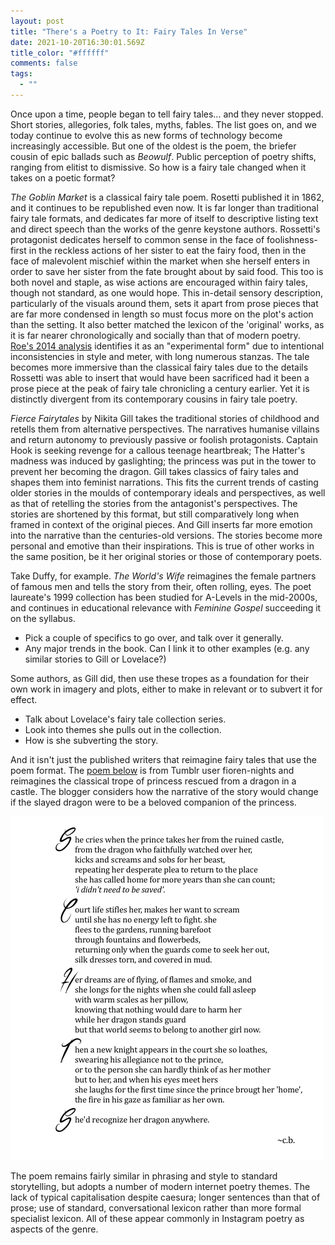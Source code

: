 ```yaml
---
layout: post
title: "There's a Poetry to It: Fairy Tales In Verse"
date: 2021-10-20T16:30:01.569Z
title_color: "#ffffff"
comments: false
tags:
  - ""
---
```

Once upon a time, people began to tell fairy tales... and they never stopped. Short stories, allegories, folk tales,  myths, fables. The list goes on, and we today continue to evolve this as new forms of technology become increasingly accessible. But one of the oldest is the poem, the briefer cousin of epic ballads such as *Beowulf*. Public perception of poetry shifts, ranging from elitist to dismissive. So how is a fairy tale changed when it takes on a poetic format?

*The Goblin Market* is a classical fairy tale poem. Rosetti published it in 1862, and it continues to be republished even now. It is far longer than traditional fairy tale formats, and dedicates far more of itself to descriptive listing text and direct speech than the works of the genre keystone authors. Rossetti's protagonist dedicates herself to common sense in the face of foolishness- first in the reckless actions of her sister to eat the fairy food, then in the face of malevolent mischief within the market when she herself enters in order to save her sister from the fate brought about by said food. This too is both novel and staple, as wise actions are encouraged within fairy tales, though not standard, as one would hope. This in-detail sensory description, particularly of the visuals around them, sets it apart from prose pieces that are far more condensed in length so must focus more on the plot's action than the setting. It also better matched the lexicon of the 'original' works, as it is far nearer chronologically and socially than that of modern poetry. [Roe's 2014 analysis](https://www.bl.uk/romantics-and-victorians/articles/an-introduction-to-goblin-market) identifies it as an "experimental form" due to intentional inconsistencies in style and meter, with long numerous stanzas. The tale becomes more immersive than the classical fairy tales due to the details Rossetti was able to insert that would have been sacrificed had it been a prose piece at the peak of fairy tale chronicling a century earlier. Yet it is distinctly divergent from its contemporary cousins in fairy tale poetry.

*Fierce Fairytales* by Nikita Gill takes the traditional stories of childhood and retells them from alternative perspectives. The narratives humanise villains and return autonomy to previously passive or foolish protagonists. Captain Hook is seeking revenge for a callous teenage heartbreak; The Hatter's madness was induced by gaslighting; the princess was put in the tower to prevent her becoming the dragon. Gill takes classics of fairy tales and shapes them into feminist narrations. This fits the current trends of casting older stories in the moulds of contemporary ideals and perspectives, as well as that of retelling the stories from the antagonist's perspectives. The stories are shortened by this format, but still comparatively long when framed in context of the original pieces. And Gill inserts far more emotion into the narrative than the centuries-old versions. The stories become more personal and emotive than their inspirations. This is true of other works in the same position, be it her original stories or those of contemporary poets.

Take Duffy, for example. *The World's Wife* reimagines the female partners of famous men and tells the story from their, often rolling, eyes. The poet laureate's 1999 collection has been studied for A-Levels in the mid-2000s, and continues in educational relevance with *Feminine Gospel* succeeding it on the syllabus.

* Pick a couple of specifics to go over, and talk over it generally.
* Any major trends in the book. Can I link it to other examples (e.g. any similar stories to Gill or Lovelace?)

Some authors, as Gill did, then use these tropes as a foundation for their own work in imagery and plots, either to make in relevant or to subvert it for effect.

* Talk about Lovelace's fairy tale collection series.
* Look into themes she pulls out in the collection.
* How is she subverting the story.

And it isn't just the published writers that reimagine fairy tales that use the poem format. The [poem below](https://fioren-nights.tumblr.com/post/128616392320) is from Tumblr user fioren-nights and reimagines the classical trope of princess rescued from a dragon in a castle. The blogger considers how the narrative of the story would change if the slayed dragon were to be a beloved companion of the princess.

![](../uploads/article13-tumblrdragonpoem.png)

The poem remains fairly similar in phrasing and style to standard storytelling, but adopts a number of modern internet poetry themes. The lack of typical capitalisation despite caesura; longer sentences than that of prose; use of standard, conversational lexicon rather than more formal specialist lexicon. All of these appear commonly in Instagram poetry as aspects of the genre.